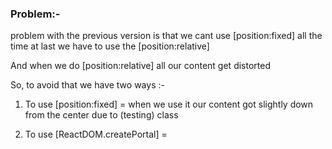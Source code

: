 ### Problem:-

problem with the previous version is that we cant use [position:fixed] all the time at last we have to use the [position:relative]

And when we do [position:relative] all our content get distorted

So, to avoid that we have two ways :-

1. To use [position:fixed] = when we use it our content got slightly down from the center due to (testing) class

2. To use [ReactDOM.createPortal] =

